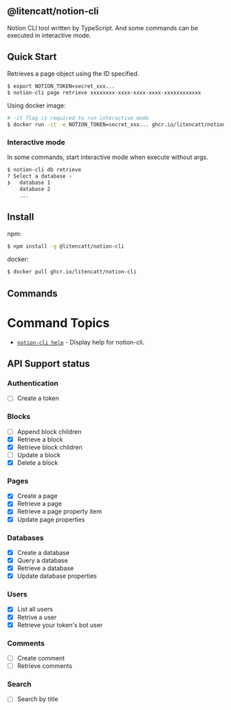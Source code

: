 ## @litencatt/notion-cli

Notion CLI tool written by TypeScript. And some commands can be executed in interactive mode.

## Quick Start

Retrieves a page object using the ID specified.

```sh
$ export NOTION_TOKEN=secret_xxx...
$ notion-cli page retrieve xxxxxxxx-xxxx-xxxx-xxxx-xxxxxxxxxxxx
```

Using docker image:

```sh
# -it flag is required to run interactive mode
$ docker run -it -e NOTION_TOKEN=secret_xxx... ghcr.io/litencatt/notion-cli page retrieve  xxxxxxxx-xxxx-xxxx-xxxx-xxxxxxxxxxxx
```

### Interactive mode

In some commands, start interactive mode when execute without args.

```sh
$ notion-cli db retrieve
? Select a database ›
❯   database 1
    database 2
    ...
```

## Install

npm:

```sh
$ npm install -g @litencatt/notion-cli
```

docker:

```sh
$ docker pull ghcr.io/litencatt/notion-cli
```

## Commands
<!-- commands -->
# Command Topics

* [`notion-cli help`](docs/help.md) - Display help for notion-cli.

<!-- commandsstop -->

## API Support status

### Authentication

- [ ] Create a token

### Blocks

- [ ] Append block children
- [x] Retrieve a block
- [x] Retrieve block children
- [ ] Update a block
- [x] Delete a block

### Pages

- [x] Create a page
- [x] Retrieve a page
- [x] Retrieve a page property item
- [x] Update page properties

### Databases

- [x] Create a database
- [x] Query a database
- [x] Retrieve a database
- [x] Update database properties

### Users

- [x] List all users
- [x] Retrive a user
- [x] Retrieve your token's bot user

### Comments

- [ ] Create comment
- [ ] Retrieve comments

### Search

- [ ] Search by title
